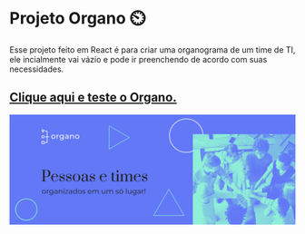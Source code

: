 # Projeto Organo ⏲️

Esse projeto feito em React é para criar uma organograma de um time de TI, ele incialmente vai vázio e pode ir preenchendo de acordo com suas necessidades.

<a href='' target="_blank">
<h2> Clique aqui e teste o Organo. </h2>

![Projeto Organo](/public/imagens/banner.png)
</a>